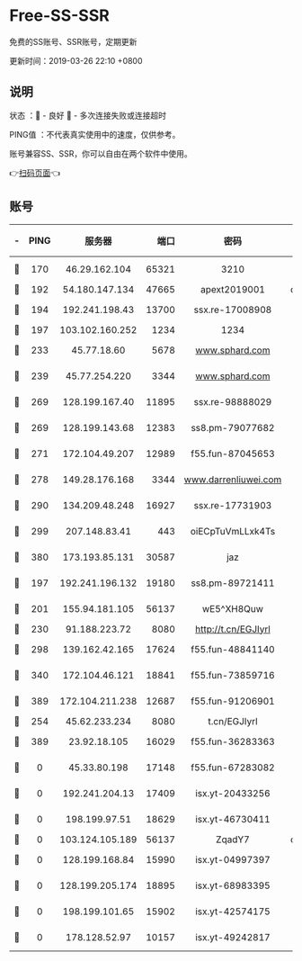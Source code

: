 # Free-SS-SSR

免费的SS账号、SSR账号，定期更新

更新时间：2019-03-26 22:10 +0800

## 说明

状态     ：🙂 - 良好 🙁 - 多次连接失败或连接超时

PING值   ：不代表真实使用中的速度，仅供参考。

账号兼容SS、SSR，你可以自由在两个软件中使用。

👉[扫码页面](https://liesauer.github.io/Free-SS-SSR/)👈

## 账号

|-|PING|服务器|端口|密码|加密方式|区域|
|:----:|:----:|:-----:|-----:|:----:|:----:|:----:|
|🙂|170|46.29.162.104|65321|3210|aes-256-ctr|RU|
|🙂|192|54.180.147.134|47665|apext2019001|chacha20|KR|
|🙂|194|192.241.198.43|13700|ssx.re-17008908|aes-256-cfb|US|
|🙂|197|103.102.160.252|1234|1234|rc4-md5|JP|
|🙂|233|45.77.18.60|5678|www.sphard.com|aes-256-cfb|JP|
|🙂|239|45.77.254.220|3344|www.sphard.com|aes-256-cfb|SG|
|🙂|269|128.199.167.40|11895|ssx.re-98888029|aes-256-cfb|SG|
|🙂|269|128.199.143.68|12383|ss8.pm-79077682|aes-256-cfb|SG|
|🙂|271|172.104.49.207|12989|f55.fun-87045653|aes-256-cfb|SG|
|🙂|278|149.28.176.168|3344|www.darrenliuwei.com|aes-256-cfb|AU|
|🙂|290|134.209.48.248|16927|ssx.re-17731903|aes-256-cfb|US|
|🙂|299|207.148.83.41|443|oiECpTuVmLLxk4Ts|aes-256-cfb|AU|
|🙂|380|173.193.85.131|30587|jaz|aes-256-cfb|US|
|🙂|197|192.241.196.132|19180|ss8.pm-89721411|aes-256-cfb|US|
|🙂|201|155.94.181.105|56137|wE5^XH8Quw|aes-256-cfb|US|
|🙂|230|91.188.223.72|8080|http://t.cn/EGJIyrl|rc4-md5|RU|
|🙂|298|139.162.42.165|17624|f55.fun-48841140|aes-256-cfb|SG|
|🙂|340|172.104.46.121|18841|f55.fun-73859716|aes-256-cfb|SG|
|🙂|389|172.104.211.238|12687|f55.fun-91206901|aes-256-cfb|US|
|🙁|254|45.62.233.234|8080|t.cn/EGJIyrl|rc4-md5|CA|
|🙁|389|23.92.18.105|16029|f55.fun-36283363|aes-256-cfb|US|
|🙁|0|45.33.80.198|17148|f55.fun-67283082|aes-256-cfb|US|
|🙁|0|192.241.204.13|17409|isx.yt-20433256|aes-256-cfb|US|
|🙁|0|198.199.97.51|18629|isx.yt-46730411|aes-256-cfb|US|
|🙁|0|103.124.105.189|56137|ZqadY7|chacha20|US|
|🙁|0|128.199.168.84|15990|isx.yt-04997397|aes-256-cfb|SG|
|🙁|0|128.199.205.174|18895|isx.yt-68983395|aes-256-cfb|SG|
|🙁|0|198.199.101.65|15902|isx.yt-42574175|aes-256-cfb|US|
|🙁|0|178.128.52.97|10157|isx.yt-49242817|aes-256-cfb|SG|
